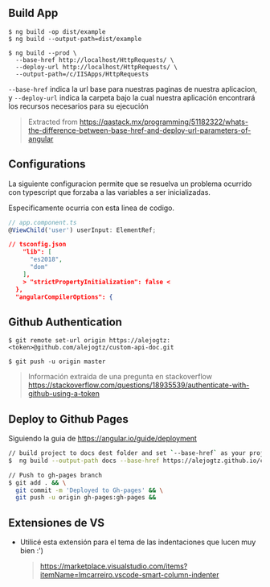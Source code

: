 ## Build App
    $ ng build -op dist/example
    $ ng build --output-path=dist/example

    $ ng build --prod \
      --base-href http://localhost/HttpRequests/ \
      --deploy-url http://localhost/HttpRequests/ \
      --output-path=/c/IISApps/HttpRequests

`--base-href` indica la url base para nuestras paginas de nuestra aplicacion, y `--deploy-url` indica la carpeta bajo la cual nuestra aplicación encontrará los recursos necesarios para su ejecución


> Extracted from
> https://qastack.mx/programming/51182322/whats-the-difference-between-base-href-and-deploy-url-parameters-of-angular


## Configurations
La siguiente configuracion permite que se resuelva un problema ocurrido con typescript que forzaba  a las variables a ser inicializadas.

Especificamente ocurria con esta linea de codigo.

```ts
// app.component.ts
@ViewChild('user') userInput: ElementRef;
```
```json
// tsconfig.json
    "lib": [
      "es2018",
      "dom"
    ],
    > "strictPropertyInitialization": false <
  },
  "angularCompilerOptions": {
```

## Github Authentication

```git
$ git remote set-url origin https://alejogtz:<token>@github.com/alejogtz/custom-api-doc.git

$ git push -u origin master
```
> Información extraida de una pregunta en stackoverflow
> https://stackoverflow.com/questions/18935539/authenticate-with-github-using-a-token


## Deploy to Github Pages

Siguiendo la guia de https://angular.io/guide/deployment
```bash
// build project to docs dest folder and set `--base-href` as your project page url
$  ng build --output-path docs --base-href https://alejogtz.github.io/custom-api-doc/

// Push to gh-pages branch
$ git add . && \
  git commit -m 'Deployed to Gh-pages' && \
  git push -u origin gh-pages:gh-pages &&
```


## Extensiones de VS

* Utilicé esta extensión para el tema de las indentaciones que lucen muy bien :')
  > https://marketplace.visualstudio.com/items?itemName=lmcarreiro.vscode-smart-column-indenter
